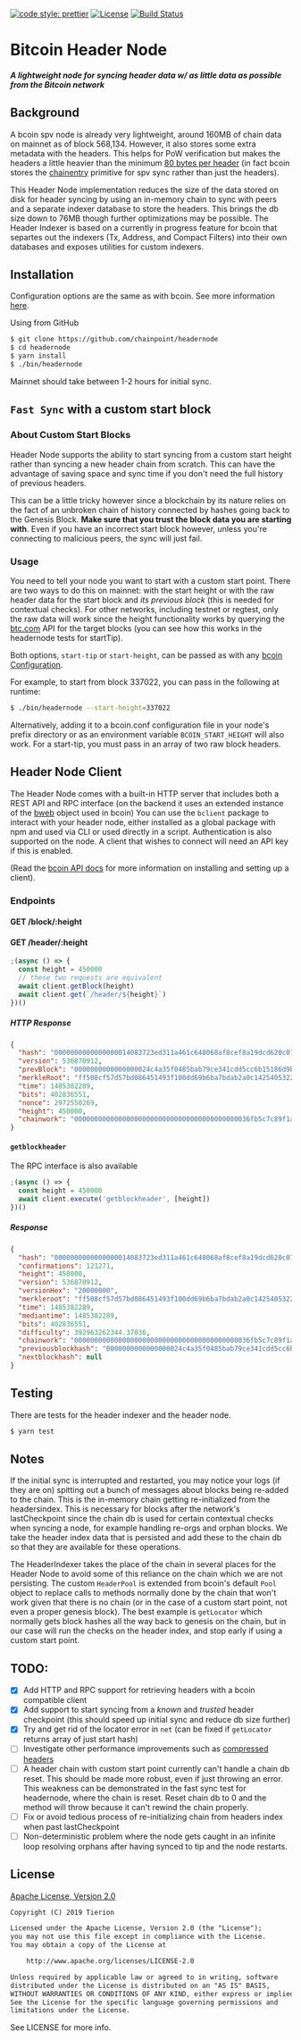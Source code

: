 [![code style: prettier](https://img.shields.io/badge/code_style-prettier-ff69b4.svg?style=flat-square)](https://github.com/prettier/prettier)
[![License](https://img.shields.io/badge/License-Apache%202.0-blue.svg)](https://opensource.org/licenses/Apache-2.0)
[![Build Status](https://travis-ci.org/chainpoint/headernode.svg?branch=master)](https://travis-ci.org/chainpoint/headernode)

<!---[![npm](https://img.shields.io/npm/l/chainpoint-cli.svg)](https://www.npmjs.com/package/headernode)
[![npm](https://img.shields.io/npm/v/chainpoint-cli.svg)](https://www.npmjs.com/package/headernode)-->

# Bitcoin Header Node

##### A lightweight node for syncing header data w/ as little data as possible from the Bitcoin network

## Background

A bcoin spv node is already very lightweight, around 160MB of chain data on mainnet as of block 568,134.
However, it also stores some extra metadata with the headers. This helps for PoW verification but makes the
headers a little heavier than the minimum [80 bytes per header](https://bitcoin.org/en/glossary/block-header)
(in fact bcoin stores the [chainentry](https://github.com/bcoin-org/bcoin/blob/master/lib/blockchain/chainentry.js)
primitive for spv sync rather than just the headers).

This Header Node implementation reduces the size of the data stored on disk for header syncing by using an in-memory
chain to sync with peers and a separate indexer database to store the headers. This brings the db size down to 76MB
though further optimizations may be possible. The Header Indexer is based on a currently in progress feature
for bcoin that separtes out the indexers (Tx, Address, and Compact Filters) into their own databases and exposes
utilities for custom indexers.

## Installation

Configuration options are the same as with bcoin. See more information
[here](https://github.com/bcoin-org/bcoin/blob/master/docs/configuration.md).

Using from GitHub

```bash
$ git clone https://github.com/chainpoint/headernode
$ cd headernode
$ yarn install
$ ./bin/headernode
```

Mainnet should take between 1-2 hours for initial sync.

## `Fast Sync` with a custom start block

### About Custom Start Blocks

Header Node supports the ability to start syncing from a custom start height rather than syncing a
new header chain from scratch. This can have the advantage of saving space and sync time if you don't need the full history
of previous headers.

This can be a little tricky however since a blockchain by its nature relies on the fact of an unbroken chain
of history connected by hashes going back to the Genesis Block. **Make sure that you trust the block
data you are starting with**. Even if you have an incorrect start block however, unless you're connecting to malicious peers,
the sync will just fail.

### Usage

You need to tell your node you want to start with a custom start point. There are two ways to do this on mainnet: with
the start height or with the raw header data for the start block and _its previous block_ (this is needed for contextual checks).
For other networks, including testnet or regtest, only the raw data will work since the height functionality works by querying
the [btc.com](https://btc.com) API for the target blocks (you can see how this works in the headernode tests for startTip).

Both options, `start-tip` or `start-height`, can be passed as with any
[bcoin Configuration](https://github.com/bcoin-org/bcoin/blob/master/docs/configuration.md).

For example, to start from block 337022, you can pass in the following at runtime:

```bash
$ ./bin/headernode --start-height=337022
```

Alternatively, adding it to a bcoin.conf configuration file in your node's prefix directory or as an environment variable `BCOIN_START_HEIGHT`
will also work. For a start-tip, you must pass in an array of two raw block headers.

## Header Node Client

The Header Node comes with a built-in HTTP server that includes both a REST API and RPC interface (on the backend it uses an
extended instance of the [bweb](https://github.org/bcoin-org/bweb) object used in bcoin)
You can use the `bclient` package to interact with your header node, either installed as a global package with npm and used via CLI
or used directly in a script. Authentication is also supported on the node. A client that wishes to connect will need
an API key if this is enabled.

(Read the [bcoin API docs](http://bcoin.io/api-docs/index.html) for more information on installing and setting up a client).

### Endpoints

#### GET /block/:height

#### GET /header/:height

```js
;(async () => {
  const height = 450000
  // these two requests are equivalent
  await client.getBlock(height)
  await client.get(`/header/${height}`)
})()
```

##### HTTP Response

```json
{
  "hash": "0000000000000000014083723ed311a461c648068af8cef8a19dcd620c07a20b",
  "version": 536870912,
  "prevBlock": "0000000000000000024c4a35f0485bab79ce341cdd5cc6b15186d9b5b57bf3da",
  "merkleRoot": "ff508cf57d57bd086451493f100dd69b6ba7bdab2a0c14254053224d42521925",
  "time": 1485382289,
  "bits": 402836551,
  "nonce": 2972550269,
  "height": 450000,
  "chainwork": "00000000000000000000000000000000000000000036fb5c7c89f1a9eedb191c"
}
```

#### `getblockheader`

The RPC interface is also available

```js
;(async () => {
  const height = 450000
  await client.execute('getblockheader', [height])
})()
```

##### Response

```json
{
  "hash": "0000000000000000014083723ed311a461c648068af8cef8a19dcd620c07a20b",
  "confirmations": 121271,
  "height": 450000,
  "version": 536870912,
  "versionHex": "20000000",
  "merkleroot": "ff508cf57d57bd086451493f100dd69b6ba7bdab2a0c14254053224d42521925",
  "time": 1485382289,
  "mediantime": 1485382289,
  "bits": 402836551,
  "difficulty": 392963262344.37036,
  "chainwork": "00000000000000000000000000000000000000000036fb5c7c89f1a9eedb191c",
  "previousblockhash": "0000000000000000024c4a35f0485bab79ce341cdd5cc6b15186d9b5b57bf3da",
  "nextblockhash": null
}
```

## Testing

There are tests for the header indexer and the header node.

```bash
$ yarn test
```

## Notes

If the initial sync is interrupted and restarted, you may notice your logs (if they are on)
spitting out a bunch of messages about blocks being re-added to the chain.
This is the in-memory chain getting re-initialized from the headersindex. This is necessary
for blocks after the network's lastCheckpoint since the chain db is used for certain contextual checks
when syncing a node, for example handling re-orgs and orphan blocks. We take the header index data that is persisted
and add these to the chain db so that they are available for these operations.

The HeaderIndexer takes the place of the chain in several places for the Header Node to avoid some of this
reliance on the chain which we are not persisting. The custom `HeaderPool` is extended from bcoin's default `Pool` object
to replace calls to methods normally done by the chain that won't work given that there is no chain (or in the case
of a custom start point, not even a proper genesis block). The best example is `getLocator` which normally gets block hashes
all the way back to genesis on the chain, but in our case will run the checks on the header index, and stop early if using
a custom start point.

## TODO:

- [x] Add HTTP and RPC support for retrieving headers with a bcoin compatible client
- [x] Add support to start syncing from a _known_ and _trusted_ header checkpoint (this should speed up
      initial sync and reduce db size further)
- [x] Try and get rid of the locator error in `net` (can be fixed if `getLocator` returns array of just start hash)
- [ ] Investigate other performance improvements such as [compressed headers](https://github.com/RCasatta/compressedheaders)
- [ ] A header chain with custom start point currently can't handle a chain db reset.
      This should be made more robust, even if just throwing an error.
      This weakness can be demonstrated in the fast sync test for headernode,
      where the chain is reset. Reset chain db to 0 and the method will throw
      because it can't rewind the chain properly.
- [ ] Fix or avoid tedious process of re-initializing chain from headers index when past lastCheckpoint
- [ ] Non-deterministic problem where the node gets caught in an infinite loop resolving orphans
      after having synced to tip and the node restarts.

## License

[Apache License, Version 2.0](https://opensource.org/licenses/Apache-2.0)

```txt
Copyright (C) 2019 Tierion

Licensed under the Apache License, Version 2.0 (the "License");
you may not use this file except in compliance with the License.
You may obtain a copy of the License at

    http://www.apache.org/licenses/LICENSE-2.0

Unless required by applicable law or agreed to in writing, software
distributed under the License is distributed on an "AS IS" BASIS,
WITHOUT WARRANTIES OR CONDITIONS OF ANY KIND, either express or implied.
See the License for the specific language governing permissions and
limitations under the License.
```

See LICENSE for more info.
